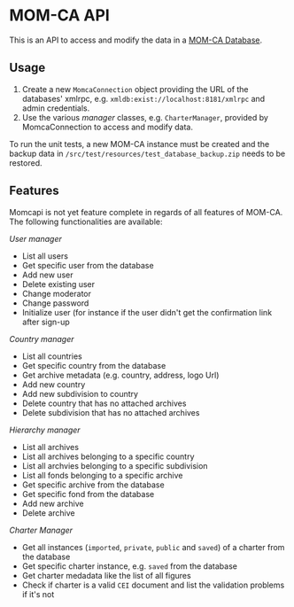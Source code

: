 MOM-CA API
==========

This is an API to access and modify the data in a [MOM-CA Database](https://github.com/icaruseu/mom-ca).

Usage
-----

1. Create a new `MomcaConnection` object providing the URL of the databases' xmlrpc, e.g. `xmldb:exist://localhost:8181/xmlrpc` and admin credentials.
2. Use the various *manager* classes, e.g. `CharterManager`, provided by MomcaConnection to access and modify data.

To run the unit tests, a new MOM-CA instance must be created and the backup data in `/src/test/resources/test_database_backup.zip` needs to be restored.

Features
--------

Momcapi is not yet feature complete in regards of all features of MOM-CA. The following functionalities are available:

_User manager_

* List all users
* Get specific user from the database
* Add new user
* Delete existing user
* Change moderator
* Change password
* Initialize user (for instance if the user didn't get the confirmation link after sign-up

_Country manager_

* List all countries
* Get specific country from the database
* Get archive metadata (e.g. country, address, logo Url)
* Add new country
* Add new subdivision to country
* Delete country that has no attached archives
* Delete subdivision that has no attached archives

_Hierarchy manager_

* List all archives
* List all archives belonging to a specific country
* List all archvies belonging to a specific subdivision
* List all fonds belonging to a specific archive
* Get specific archive from the database
* Get specific fond from the database
* Add new archive
* Delete archive

_Charter Manager_

* Get all instances (`imported`, `private`, `public` and `saved`) of a charter from the database
* Get specific charter instance, e.g. `saved` from the database
* Get charter medadata like the list of all figures
* Check if charter is a valid `CEI` document and list the validation problems if it's not